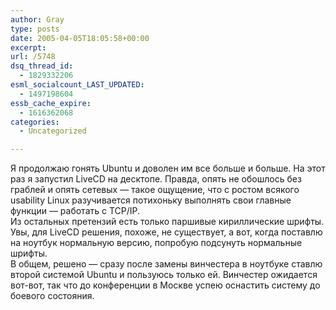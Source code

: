 ```yaml
---
author: Gray
type: posts
date: 2005-04-05T18:05:58+00:00
excerpt:
url: /5748
dsq_thread_id:
  - 1829332206
esml_socialcount_LAST_UPDATED:
  - 1497198604
essb_cache_expire:
  - 1616362068
categories:
  - Uncategorized

---
```








Я продолжаю гонять Ubuntu и доволен им все больше и больше. На этот раз я запустил LiveCD на десктопе. Правда, опять не обошлось без граблей и опять сетевых &#8212; такое ощущение, что с ростом всякого usability Linux разучивается потихоньку выполнять свои главные функции &#8212; работать с TCP/IP.  
Из остальных претензий есть только паршивые кириллические шрифты. Увы, для LiveCD решения, похоже, не существует, а вот, когда поставлю на ноутбук нормальную версию, попробую подсунуть нормальные шрифты.  
В общем, решено &#8212; сразу после замены винчестера в ноутбуке ставлю второй системой Ubuntu и пользуюсь только ей. Винчестер ожидается вот-вот, так что до конференции в Москве успею оснастить систему до боевого состояния.
